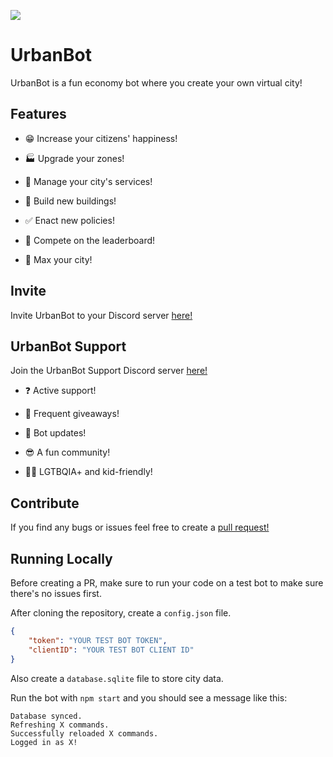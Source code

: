 [![](https://dcbadge.vercel.app/api/server/XuZNNJbf4U)](https://discord.gg/XuZNNJbf4U)

# UrbanBot

UrbanBot is a fun economy bot where you create your own virtual city!

## Features

- 😁 Increase your citizens' happiness!

- 🏭 Upgrade your zones!

- 🚌 Manage your city's services!

- 🏥 Build new buildings!

- ✅ Enact new policies!

- 👑 Compete on the leaderboard!

- 💪 Max your city!

## Invite

Invite UrbanBot to your Discord server [here!](https://discord.com/oauth2/authorize?client_id=1025198176547909693&scope=bot&permissions=274877959168)

## UrbanBot Support

Join the UrbanBot Support Discord server [here!](https://discord.gg/XuZNNJbf4U)

- ❓ Active support!

- 🎁 Frequent giveaways!

- 📣 Bot updates!

- 😎 A fun community!

- 🏳️‍🌈 LGTBQIA+ and kid-friendly!

## Contribute

If you find any bugs or issues feel free to create a [pull request!](https://github.com/TacoSnack/UrbanBot/pulls)

## Running Locally

Before creating a PR, make sure to run your code on a test bot to make sure there's no issues first.

After cloning the repository, create a `config.json` file.

```json
{
    "token": "YOUR TEST BOT TOKEN",
    "clientID": "YOUR TEST BOT CLIENT ID"
}
```

Also create a `database.sqlite` file to store city data.

Run the bot with `npm start` and you should see a message like this:

```
Database synced.
Refreshing X commands.
Successfully reloaded X commands.
Logged in as X!
```